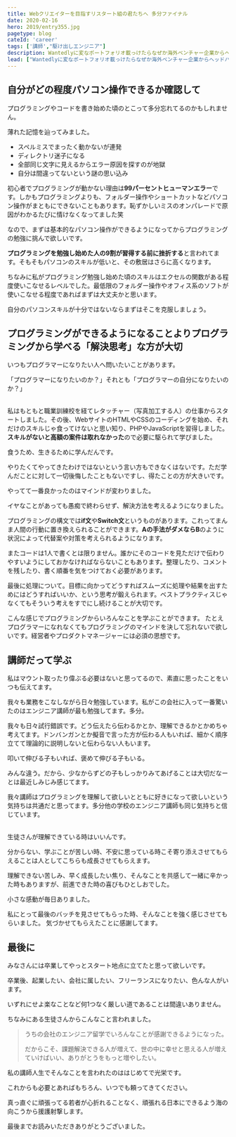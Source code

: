 ```yaml
---
title: Webクリエイターを目指すリスタート組の君たちへ 多分ファイナル
date: 2020-02-16
hero: 2019/entry355.jpg
pagetype: blog
cateId: 'career'
tags: ['講師',"駆け出しエンジニア"]
description: Wantedlyに変なポートフォリオ載っけたらなぜか海外ベンチャー企業からヘッドハントされ日本をとび出して約10ヶ月以上経ちました。転職後、エンジニア講師とオフショアの二足の草鞋を履いてましたが、今年に入ってオフショア専任になりました。最後のエンジニア講師を通じて学ばせてもらったので、そのマインドを忘れないために現在の気持ちを綴ります。この記事は私が等身大で思ったことを綴ってるので、個人の責任で書いているということをご了承ください。
lead: ["Wantedlyに変なポートフォリオ載っけたらなぜか海外ベンチャー企業からヘッドハントされ日本をとび出して約10ヶ月以上経ちました。","転職後、エンジニア講師とオフショアの二足の草鞋を履いてましたが、今年に入ってオフショア専任になりました。最後のエンジニア講師を通じて学ばせてもらったので、そのマインドを忘れないために現在の気持ちを綴ります。この記事は私が等身大で思ったことを綴ってるので、個人の責任で書いているということをご了承ください。"]
---
```

## 自分がどの程度パソコン操作できるか確認して
プログラミングやコードを書き始めた頃のとこって多分忘れてるのかもしれません。

薄れた記憶を辿ってみました。


* スペルミスでまったく動かないが連発
* ディレクトリ迷子になる
* 全部同じ文字に見えるからエラー原因を探すのが地獄
* 自分は間違ってないという謎の思い込み

初心者でプログラミングが動かない理由は**99パーセントヒューマンエラー**です。しかもプログラミングよりも、フォルダー操作やショートカットなどパソコン操作がまともにできないこともあります。恥ずかしいミスのオンパレードで原因がわかるたびに情けなくなってました笑

なので、まずは基本的なパソコン操作ができるようになってからプログラミングの勉強に挑んで欲しいです。

**プログラミングを勉強し始めた人の9割が習得する前に挫折する**と言われてます。そもそもパソコンのスキルが低いと、その敷居はさらに高くなります。

ちなみに私がプログラミング勉強し始めた頃のスキルはエクセルの関数がある程度使いこなせるレベルでした。最低限のフォルダー操作やオフィス系のソフトが使いこなせる程度であればまずは大丈夫かと思います。

自分のパソコンスキルが十分ではないならまずはそこを克服しましょう。

## プログラミングができるようになることよりプログラミングから学べる「解決思考」な方が大切
いつもプログラマーになりたい人へ問いたいことがあります。

「プログラマーになりたいのか？」それとも「プログラマーの自分になりたいのか？」<br><br>



私はもともと職業訓練校を経てレタッチャー（写真加工する人）の仕事からスタートしました。その後、WebサイトのHTMLやCSSのコーディングを始め、それだけのスキルじゃ食ってけないと思い知り、PHPやJavaScriptを習得しました。**スキルがないと高額の案件は取れなかった**ので必要に駆られて学びました。

食うため、生きるために学んだんです。

やりたくてやってきたわけではないという言い方もできなくはないです。ただ学んだことに対して一切後悔したこともないですし、得たことの方が大きいです。

やってて一番良かったのはマインドが変わりました。

イヤなことがあっても愚痴で終わらせず、解決方法を考えるようになりました。

プログラミングの構文では**if文**や**Switch文**というものがあります。これってまんま人間の行動に置き換えられることができます。**Aの手法がダメならB**のように状況によって代替案や対策を考えられるようになります。

またコードは1人で書くとは限りません。誰かにそのコードを見ただけで伝わりやすいようにしておかなければならないこともあります。整理したり、コメントを残したり、書く順番を気をつけておく必要があります。

最後に処理について。目標に向かってどうすればスムーズに処理や結果を出すためにはどうすればいいか、という思考が鍛えられます。ベストプラクティスじゃなくてもそういう考えをすでにし続けることが大切です。

こんな感じでプログラミングからいろんなことを学ぶことができます。
たとえプログラマーになれなくてもプログラミングのマインドを決して忘れないで欲しいです。経営者やプロダクトマネージャーには必須の思想です。

## 講師だって学ぶ
私はマウント取ったり偉ぶる必要はないと思ってるので、素直に思ったことをいつも伝えてます。

我々も業務をこなしながら日々勉強しています。私がこの会社に入って一番驚いたのはエンジニア講師が最も勉強してます。多分。

我々も日々試行錯誤です。どう伝えたら伝わるかとか、理解できるかとかめちゃ考えてます。ドンバンガンとか擬音で言った方が伝わる人もいれば、細かく順序立てて理論的に説明しないと伝わらない人もいます。

叩いて伸びる子もいれば、褒めて伸びる子もいる。

みんな違う。だから、少なからずどの子もしっかりみてあげることは大切だなーとは最近しみじみ感じてます。

我々講師はプログラミングを理解して欲しいとともに好きになって欲しいという気持ちは共通だと思ってます。多分他の学校のエンジニア講師も同じ気持ちと信じています。<br><br>



生徒さんが理解できている時はいいんです。

分からない、学ぶことが苦しい時、不安に思っている時こそ寄り添えさせてもらえることは人としてこちらも成長させてもらえます。

理解できない苦しみ、早く成長したい焦り、そんなことを共感して一緒に辛かった時もありますが、前進できた時の喜びもひとしおでした。

小さな感動が毎日ありました。

私にとって最後のバッチを見させてもらった時、そんなことを強く感じさせてもらいました。
気づかせてもらえたことに感謝してます。

## 最後に
みなさんには卒業してやっとスタート地点に立てたと思って欲しいです。

卒業後、起業したい、会社に属したい、フリーランスになりたい、色んな人がいます。

いずれにせよ楽なことなど何1つなく厳しい道であることは間違いありません。

ちなみにある生徒さんからこんなこと言われました。

>うちの会社のエンジニア留学でいろんなことが感謝できるようになった。
>
>だからこそ、課題解決できる人が増えて、世の中に幸せと思える人が増えていけばいい、ありがとうをもっと増やしたい。

私の講師人生でそんなことを言われたのははじめてで光栄です。

これからも必要とあればもちろん、いつでも頼ってきてください。

真っ直ぐに頑張ってる若者が心折れることなく、頑張れる日本にできるよう海の向こうから援護射撃します。

最後までお読みいただきありがとうございました。
